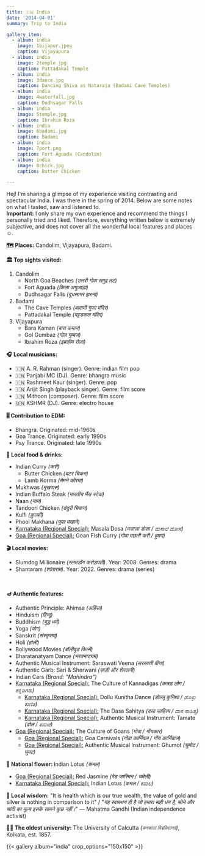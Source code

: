 ```yaml
---
title: 🇮🇳 India
date: '2014-04-01'
summary: Trip to India

gallery_item:
  - album: india
    image: 1bijapur.jpeg
    caption: Vijayapura
  - album: india
    image: 2temple.jpg
    caption: Pattadakal Temple
  - album: india
    image: 3dance.jpg
    caption: Dancing Shiva as Nataraja (Badami Cave Temples)
  - album: india
    image: 4waterfall.jpg
    caption: Dudhsagar Falls
  - album: india
    image: 5temple.jpg
    caption: Ibrahim Roza 
  - album: india
    image: 6badami.jpg
    caption: Badami 
  - album: india
    image: 7port.png
    caption: Fort Aguada (Candolim)
  - album: india
    image: 8chick.jpg
    caption: Butter Chicken 

---
```

Hej! I'm sharing a glimpse of my experience visiting contrasting and spectacular India. I was there in the spring of 2014. Below are some notes on what I tasted, saw and listened to.<br>
<b>Important:</b> I only share my own experience and recommend the things I personally tried and liked. Therefore, everything written below is extremely subjective, and does not cover all the wonderful local features and places ☺️.

<b>🗺 Places:</b> Candolim, Vijayapura, Badami.<br>

<b>🏛 Top sights visited: </b>
1. Candolim
    - North Goa Beaches <i>(उत्तरी गोवा समुद्र तट)</i>
    - Fort Aguada <i>(किला अगुआड़ा)</i>
    - Dudhsagar Falls <i>(दूधसागर झरना)</i>
2. Badami
    - The Cave Temples <i>(बादामी गुफा मंदिर)</i>
    - Pattadakal Temple <i>(पट्टडकल मंदिर)</i>
3. Vijayapura
    - Bara Kaman <i>(बारा कमान)</i>
    - Gol Gumbaz <i>(गोल गुम्बज)</i>
    - Ibrahim Roza <i>(इब्राहीम रोज़ा)</i>


<b>🎧 Local musicians: </b>
- 🇮🇳 A. R. Rahman (singer). Genre: indian film pop
- 🇮🇳 Panjabi MC (DJ). Genre: bhangra music
- 🇮🇳 Rashmeet Kaur (singer). Genre: pop
- 🇮🇳 Arijit Singh (playback singer). Genre: film score
- 🇮🇳 Mithoon (composer). Genre: film score
- 🇺🇳 KSHMR (DJ). Genre: electro house

<b>🎚️ Contribution to EDM: </b>
- Bhangra. Originated: mid-1960s
- Goa Trance. Originated: early 1990s
- Psy Trance. Originated: late 1990s


<b>🥘 Local food & drinks: </b>
- Indian Curry <i>(करी)</i>
  - Butter Chicken <i>(बटर चिकन)</i>
  - Lamb Korma <i>(मेमने कोरमा)</i>
- Mukhwas <i>(मुखवास)</i>
- Indian Buffalo Steak <i>(भारतीय भैंस स्टेक)</i>
- Naan <i>(नान)</i>
- Tandoori Chicken <i>(तंदुरी चिकन)</i>
- Kulfi <i>(क़ुल्फ़ी)</i>
- Phool Makhana <i>(फूल मखाने)</i>
- <u>Karnataka (Regional Special):</u> Masala Dosa <i>(मसाला डोसा / ಮಸಾಲೆ ದೋಸೆ)</i>
- <u>Goa (Regional Special):</u> Goan Fish Curry <i>(गोवा मछली करी / हुमण)</i>


<b>🎬 Local movies:</b>
- Slumdog Millionaire <i>(स्लमडॉग करोड़पती)</i>. Year: 2008. Genres: drama
- Shantaram <i>(शांताराम)</i>. Year: 2022. Genres: drama (series)
<br>


<b>🪔 Authentic features:</b>
- Authentic Principle: Ahimsa <i>(अहिंसा)</i>
- Hinduism <i>(हिन्दू)</i>
- Buddhism <i>(बुद्ध धर्म)</i>
- Yoga <i>(योग)</i>
- Sanskrit <i>(संस्कृतम्)</i>
- Holi <i>(होली)</i>
- Bollywood Movies <i>(बॉलीवुड फिल्में)</i>
- Bharatanatyam Dance <i>(भरतनाट्यम)</i>
- Authentic Musical Instrument: Saraswati Veena <i>(सरस्वती वीणा)</i>
- Authentic Garb: Sari & Sherwani <i>(साड़ी और शेरवानी)</i>
- Indian Cars <i>(Brand: "Mahindra")</i>
- <u>Karnataka (Regional Special):</u> The Culture of Kannadigas <i>(कन्नड़ लोग / ಕನ್ನಡಿಗರು)</i>
  - <u>Karnataka (Regional Special):</u> Dollu Kunitha Dance <i>(डोल्लू कुनिथा / ಡೊಳ್ಳು ಕುಣಿತ)</i>
  - <u>Karnataka (Regional Special):</u> The Dasa Sahitya <i>(दसा साहित्य / ದಾಸ ಸಾಹಿತ್ಯ)</i>
  - <u>Karnataka (Regional Special):</u> Authentic Musical Instrument: Tamate <i>(ढोल / ತಮಟೆ)</i>
- <u>Goa (Regional Special):</u> The Culture of Goans <i>(गोवा / गोंयकार)</i>
  - <u>Goa (Regional Special):</u> Goa Carnivals <i>(गोवा कार्निवल / गोंय कार्निवाल)</i>
  - <u>Goa (Regional Special):</u> Authentic Musical Instrument: Ghumot <i>(घुमोट / घुमट)</i>


<b>💐 National flower: </b> Indian Lotus <i>(कमल)</i>
- <u>Goa (Regional Special):</u> Red Jasmine <i>(रेड जास्मिन  / चमेली)</i>
- <u>Karnataka (Regional Special):</u> Indian Lotus <i>(कमल / ಕಮಲ)</i>


<b>🦉 Local wisdom:</b> "It is health which is our true wealth, the value of gold and silver is nothing in comparison to it" / "<i>यह स्वास्थय ही है जो हमारा सही धन है, सोने और चांदी का मूल्य इसके सामने कुछ नहीं।</i>" — Mahatma Gandhi (Indian independence activist)


<b>👨‍🎓 The oldest university:</b> The University of Calcutta <i>(কলকাতা বিশ্ববিদ্যালয়)</i>, Kolkata, est. 1857. 


{{< gallery album="india" crop_options="150x150" >}}
   

